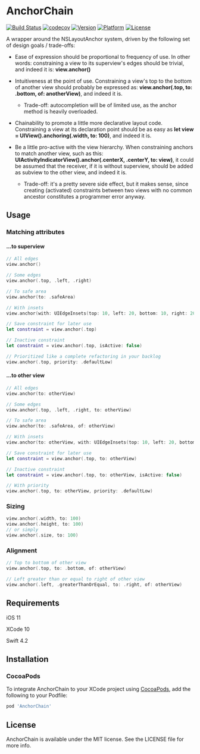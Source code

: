 # AnchorChain

[![Build Status](https://travis-ci.com/Gillfrost/AnchorChain.svg?branch=master)](https://travis-ci.com/Gillfrost/AnchorChain)
[![codecov](https://codecov.io/gh/Gillfrost/AnchorChain/branch/master/graph/badge.svg)](https://codecov.io/gh/Gillfrost/AnchorChain)
[![Version](https://img.shields.io/cocoapods/v/AnchorChain.svg?style=flat)](https://cocoapods.org/pods/AnchorChain)
[![Platform](https://img.shields.io/cocoapods/p/AnchorChain.svg?style=flat)](https://cocoapods.org/pods/AnchorChain)
[![License](https://img.shields.io/cocoapods/l/AnchorChain.svg?style=flat)](https://cocoapods.org/pods/AnchorChain)

A wrapper around the NSLayoutAnchor system, driven by the following set of design goals / trade-offs:

- Ease of expression should be proportional to frequency of use. In other words: constraining a view to its superview's edges should be trivial, and indeed it is: **view.anchor()**

- Intuitiveness at the point of use. Constraining a view's top to the bottom of another view should probably be expressed as: **view.anchor(.top, to: .bottom, of: anotherView)**, and indeed it is.
  - Trade-off: autocompletion will be of limited use, as the anchor method is heavily overloaded.

- Chainability to promote a little more declarative layout code. Constraining a view at its declaration point should be as easy as **let view = UIView().anchoring(.width, to: 100)**, and indeed it is.

- Be a little pro-active with the view hierarchy. When constraining anchors to match another view, such as this: **UIActivityIndicatorView().anchor(.centerX, .centerY, to: view)**, it could be assumed that the receiver, if it is without superview, should be added as subview to the other view, and indeed it is.
  - Trade-off: it's a pretty severe side effect, but it makes sense, since creating (activated) constraints between two views with no common ancestor constitutes a programmer error anyway.

## Usage

### Matching attributes

#### ...to superview
```swift
// All edges
view.anchor()

// Some edges
view.anchor(.top, .left, .right)

// To safe area
view.anchor(to: .safeArea)

// With insets
view.anchor(with: UIEdgeInsets(top: 10, left: 20, bottom: 10, right: 20))

// Save constraint for later use
let constraint = view.anchor(.top)

// Inactive constraint
let constraint = view.anchor(.top, isActive: false)

// Prioritized like a complete refactoring in your backlog
view.anchor(.top, priority: .defaultLow)
```

#### ...to other view

```swift
// All edges
view.anchor(to: otherView)

// Some edges
view.anchor(.top, .left, .right, to: otherView)

// To safe area
view.anchor(to: .safeArea, of: otherView)

// With insets
view.anchor(to: otherView, with: UIEdgeInsets(top: 10, left: 20, bottom: 10, right: 20))

// Save constraint for later use
let constraint = view.anchor(.top, to: otherView)

// Inactive constraint
let constraint = view.anchor(.top, to: otherView, isActive: false)

// With priority
view.anchor(.top, to: otherView, priority: .defaultLow)
```

### Sizing

```swift
view.anchor(.width, to: 100)
view.anchor(.height, to: 100)
// or simply
view.anchor(.size, to: 100)
```

### Alignment

```swift
// Top to bottom of other view
view.anchor(.top, to: .bottom, of: otherView)

// Left greater than or equal to right of other view
view.anchor(.left, .greaterThanOrEqual, to: .right, of: otherView)
```

## Requirements

iOS 11

XCode 10

Swift 4.2

## Installation

### CocoaPods

To integrate AnchorChain to your XCode project using [CocoaPods](https://cocoapods.org),
add the following to your Podfile:

```ruby
pod 'AnchorChain'
```

## License

AnchorChain is available under the MIT license. See the LICENSE file for more info.
